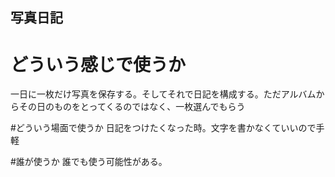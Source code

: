 ## 写真日記

# どういう感じで使うか
一日に一枚だけ写真を保存する。そしてそれで日記を構成する。ただアルバムからその日のものをとってくるのではなく、一枚選んでもらう

#どういう場面で使うか
日記をつけたくなった時。文字を書かなくていいので手軽

#誰が使うか
誰でも使う可能性がある。